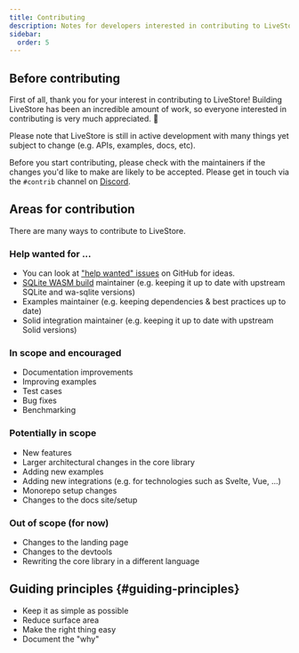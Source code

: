 ```yaml
---
title: Contributing
description: Notes for developers interested in contributing to LiveStore.
sidebar:
  order: 5
---
```


## Before contributing

First of all, thank you for your interest in contributing to LiveStore! Building LiveStore has been an incredible amount of work, so everyone interested in contributing is very much appreciated. 🧡

Please note that LiveStore is still in active development with many things yet subject to change (e.g. APIs, examples, docs, etc).

Before you start contributing, please check with the maintainers if the changes you'd like to make are likely to be accepted. Please get in touch via the `#contrib` channel on [Discord](https://discord.gg/RbMcjUAPd7).

## Areas for contribution

There are many ways to contribute to LiveStore.

### Help wanted for ...

- You can look at ["help wanted" issues](https://github.com/livestorejs/livestore/issues?q=is%3Aissue+is%3Aopen+label%3A%22help+wanted%22) on GitHub for ideas.
- [SQLite WASM build](https://github.com/livestorejs/wa-sqlite) maintainer (e.g. keeping it up to date with upstream SQLite and wa-sqlite versions)
- Examples maintainer (e.g. keeping dependencies & best practices up to date)
- Solid integration maintainer (e.g. keeping it up to date with upstream Solid versions)

### In scope and encouraged

- Documentation improvements
- Improving examples
- Test cases
- Bug fixes
- Benchmarking

### Potentially in scope

- New features
- Larger architectural changes in the core library
- Adding new examples
- Adding new integrations (e.g. for technologies such as Svelte, Vue, ...)
- Monorepo setup changes
- Changes to the docs site/setup

### Out of scope (for now)

- Changes to the landing page
- Changes to the devtools
- Rewriting the core library in a different language

## Guiding principles {#guiding-principles}

- Keep it as simple as possible
- Reduce surface area
- Make the right thing easy
- Document the "why"
